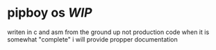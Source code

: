# pipboy os *WIP*
writen in c and asm from the ground up
not production code
when it is somewhat "complete" i will provide propper documentation 
